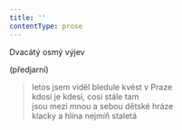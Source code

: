 ```yaml
---
title: ''
contentType: prose
---
```


Dvacátý osmý výjev

(předjarní)

> letos jsem viděl bledule kvést v Praze  
> kdosi je kdesi, cosi stále tam  
> jsou mezi mnou a sebou dětské hráze  
> klacky a hlína nejmíň staletá
